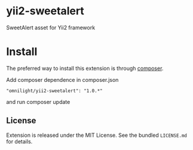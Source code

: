 # yii2-sweetalert
SweetAlert asset for Yii2 framework

# Install 

The preferred way to install this extension is through [composer](http://getcomposer.org/download/).

Add composer dependence in composer.json

```
"omnilight/yii2-sweetalert": "1.0.*"
```

and run composer update

## License
Extension is released under the MIT License. See the bundled `LICENSE.md` for details.
